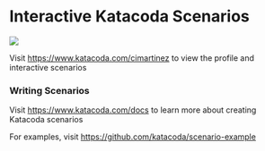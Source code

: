 # Interactive Katacoda Scenarios

[![](http://shields.katacoda.com/katacoda/cimartinez/count.svg)](https://www.katacoda.com/cimartinez "Get your profile on Katacoda.com")

Visit https://www.katacoda.com/cimartinez to view the profile and interactive scenarios

### Writing Scenarios
Visit https://www.katacoda.com/docs to learn more about creating Katacoda scenarios

For examples, visit https://github.com/katacoda/scenario-example
